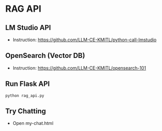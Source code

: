# RAG API

## LM Studio API
* Instruction: https://github.com/LLM-CE-KMITL/python-call-lmstudio

## OpenSearch (Vector DB)
* Instruction: https://github.com/LLM-CE-KMITL/opensearch-101

## Run Flask API
```
python rag_api.py
```

## Try Chatting
* Open my-chat.html
